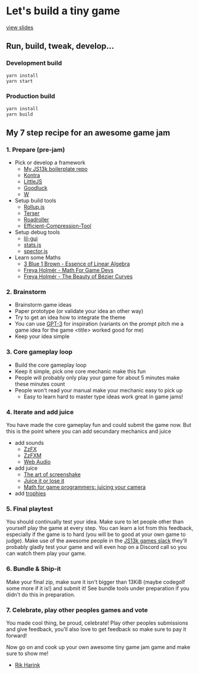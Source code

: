 # Let's build a tiny game

[view slides](https://rikharink.github.io/topiconf-2022)

## Run, build, tweak, develop...

### Development build

```sh
yarn install
yarn start
```

### Production build

```sh
yarn install
yarn build
```

## My 7 step recipe for an awesome game jam

### 1. Prepare (pre-jam)

- Pick or develop a framework
  - [My JS13k boilerplate repo](https://github.com/rikharink/js13k-boilerplate)
  - [Kontra](https://straker.github.io/kontra/)
  - [LittleJS](https://github.com/KilledByAPixel/LittleJS)
  - [Goodluck](https://github.com/piesku/goodluck)
  - [W](https://xem.github.io/W/)
- Setup build tools
  - [Rollup.js](https://www.rollupjs.org/guide/en/)
  - [Terser](https://terser.org/)
  - [Roadroller](https://lifthrasiir.github.io/roadroller/)
  - [Efficient-Compression-Tool](https://github.com/fhanau/Efficient-Compression-Tool)
- Setup debug tools
  - [lil-gui](https://lil-gui.georgealways.com/)
  - [stats.js](https://github.com/mrdoob/stats.js/)
  - [spector.js](https://spector.babylonjs.com/)
- Learn some Maths
  - [3 Blue 1 Brown - Essence of Linear Algebra](https://www.youtube.com/playlist?list=PL0-GT3co4r2y2YErbmuJw2L5tW4Ew2O5B)
  - [Freya Holmér - Math For Game Devs](https://www.youtube.com/playlist?list=PLImQaTpSAdsD88wprTConznD1OY1EfK_V)
  - [Freya Holmér - The Beauty of Bézier Curves](https://www.youtube.com/watch?v=aVwxzDHniEw)

### 2. Brainstorm

- Brainstorm game ideas
- Paper prototype (or validate your idea an other way)
- Try to get an idea how to integrate the theme
- You can use [GPT-3](https://beta.openai.com/overview) for inspiration (variants on the prompt pitch me a game idea for the game \<title\> worked good for me)
- Keep your idea simple

### 3. Core gameplay loop

- Build the core gameplay loop
- Keep it simple, pick one core mechanic make this fun
- People will probably only play your game for about 5 minutes make these minutes count
- People won't read your manual make your mechanic easy to pick up
  - Easy to learn hard to master type ideas work great in game jams!

### 4. Iterate and add juice

You have made the core gameplay fun and could submit the game now.
But this is the point where you can add secundary mechanics and juice

- add sounds
  - [ZzFX](https://github.com/KilledByAPixel/ZzFX)
  - [ZzFXM](https://keithclark.github.io/ZzFXM/)
  - [Web Audio](https://developer.mozilla.org/en-US/docs/Web/API/Web_Audio_API)
- add juice
  - [The art of screenshake](https://www.youtube.com/watch?v=AJdEqssNZ-U)
  - [Juice it or lose it](https://www.youtube.com/watch?v=Fy0aCDmgnxg)
  - [Math for game programmers: juicing your camera](https://www.youtube.com/watch?v=tu-Qe66AvtY)
- add [trophies](https://github.com/KilledByAPixel/OS13k#trophies)

### 5. Final playtest

You should continually test your idea. Make sure to let people other than yourself play the game at every step.
You can learn a lot from this feedback, especially if the game is to hard (you will be to good at your own game to judge). Make use of the awesome people in the [JS13k games slack](https://slack.js13kgames.com/) they'll probably gladly test your game and will even hop on a Discord call so you can watch them play your game.

### 6. Bundle & Ship-it

Make your final zip, make sure it isn't bigger than 13KiB (maybe codegolf some more if it is!) and submit it!
See bundle tools under preparation if you didn't do this in preparation.

### 7. Celebrate, play other peoples games and vote

You made cool thing, be proud, celebrate!
Play other peoples submissions and give feedback, you'll also love to get feedback so make sure to pay it forward!

Now go on and cook up your own awesome tiny game jam game and make sure to show me!

- [Rik Harink](mailto:rik@har.ink)

